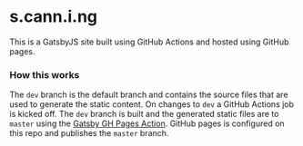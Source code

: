 # s.cann.i.ng

This is a GatsbyJS site built using GitHub Actions and hosted using GitHub pages. 

### How this works
The `dev` branch is the default branch and contains the source files that are used to generate the static content.  On changes to `dev` a GitHub Actions job is kicked off. The `dev` branch is built and the generated static files are  to `master` using the [Gatsby GH Pages Action](https://github.com/enriikke/gatsby-gh-pages-action "Gatsby GH Pages Action"). GitHub pages is configured on this repo and publishes the `master` branch.
